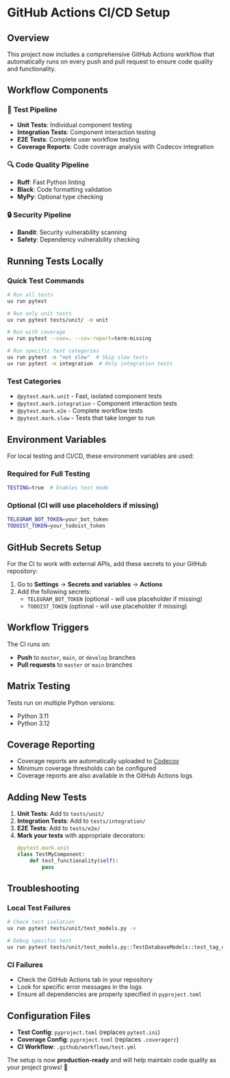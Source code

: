 # GitHub Actions CI/CD Setup

## Overview

This project now includes a comprehensive GitHub Actions workflow that automatically runs on every push and pull request to ensure code quality and functionality.

## Workflow Components

### 🧪 **Test Pipeline** 
- **Unit Tests**: Individual component testing
- **Integration Tests**: Component interaction testing  
- **E2E Tests**: Complete user workflow testing
- **Coverage Reports**: Code coverage analysis with Codecov integration

### 🔍 **Code Quality Pipeline**
- **Ruff**: Fast Python linting
- **Black**: Code formatting validation
- **MyPy**: Optional type checking

### 🔒 **Security Pipeline**
- **Bandit**: Security vulnerability scanning
- **Safety**: Dependency vulnerability checking

## Running Tests Locally

### Quick Test Commands
```bash
# Run all tests
uv run pytest

# Run only unit tests
uv run pytest tests/unit/ -m unit

# Run with coverage
uv run pytest --cov=. --cov-report=term-missing

# Run specific test categories
uv run pytest -m "not slow"  # Skip slow tests
uv run pytest -m integration  # Only integration tests
```

### Test Categories
- `@pytest.mark.unit` - Fast, isolated component tests
- `@pytest.mark.integration` - Component interaction tests
- `@pytest.mark.e2e` - Complete workflow tests
- `@pytest.mark.slow` - Tests that take longer to run

## Environment Variables

For local testing and CI/CD, these environment variables are used:

### Required for Full Testing
```bash
TESTING=true  # Enables test mode
```

### Optional (CI will use placeholders if missing)
```bash
TELEGRAM_BOT_TOKEN=your_bot_token
TODOIST_TOKEN=your_todoist_token
```

## GitHub Secrets Setup

For the CI to work with external APIs, add these secrets to your GitHub repository:

1. Go to **Settings** → **Secrets and variables** → **Actions**
2. Add the following secrets:
   - `TELEGRAM_BOT_TOKEN` (optional - will use placeholder if missing)
   - `TODOIST_TOKEN` (optional - will use placeholder if missing)

## Workflow Triggers

The CI runs on:
- **Push** to `master`, `main`, or `develop` branches
- **Pull requests** to `master` or `main` branches

## Matrix Testing

Tests run on multiple Python versions:
- Python 3.11
- Python 3.12

## Coverage Reporting

- Coverage reports are automatically uploaded to [Codecov](https://codecov.io)
- Minimum coverage thresholds can be configured
- Coverage reports are also available in the GitHub Actions logs

## Adding New Tests

1. **Unit Tests**: Add to `tests/unit/`
2. **Integration Tests**: Add to `tests/integration/`
3. **E2E Tests**: Add to `tests/e2e/`
4. **Mark your tests** with appropriate decorators:
   ```python
   @pytest.mark.unit
   class TestMyComponent:
       def test_functionality(self):
           pass
   ```

## Troubleshooting

### Local Test Failures
```bash
# Check test isolation
uv run pytest tests/unit/test_models.py -v

# Debug specific test
uv run pytest tests/unit/test_models.py::TestDatabaseModels::test_tag_creation -v -s
```

### CI Failures
- Check the GitHub Actions tab in your repository
- Look for specific error messages in the logs
- Ensure all dependencies are properly specified in `pyproject.toml`

## Configuration Files

- **Test Config**: `pyproject.toml` (replaces `pytest.ini`)
- **Coverage Config**: `pyproject.toml` (replaces `.coveragerc`)
- **CI Workflow**: `.github/workflows/test.yml`

The setup is now **production-ready** and will help maintain code quality as your project grows! 🚀
